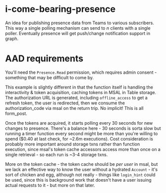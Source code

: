 # i-come-bearing-presence

An idea for publishing presence data from Teams to various subscribers. This way a single polling mechanism can send to _n_ clients with a single poller. Eventually presence will get push/change notification support in graph.

# AAD requirements
You'll need the `Presence.Read` permission, which requires admin consent - something that may be difficult to come by. 

This example is slightly different in that the function itself is handling the interactivity & token acquisition, caching tokens in MSAL in Table storage. The authorization URL is generated, including `offline_access` to get a refresh token, the user is redirected, then we consume the authorization_code via msal on the return trip. No implicit! This is all form_post.

Once the tokens are acquired, it starts polling every 30 seconds for new changes to presence. There's a balance here - 30 seconds is sorta slow but running a timer function every second might be more than you're willing to spend ($0.40 at last check, for ~2.6m executions). Cost consideration is probably more important around storage txns rather than function execution, since msal's token cache accessors access more than once on a single retrieval - so each run is ~3-4 storage txns.

More on the token cache - the token cache should be _per user_ in msal, but we lack an effective way to know the user without a hydrated `Account` - it's sort of chicken and egg, although not really - things like `login_hint` could be used, since this is background work that doesn't have a user issuing actual requests to it - but more on that later.
